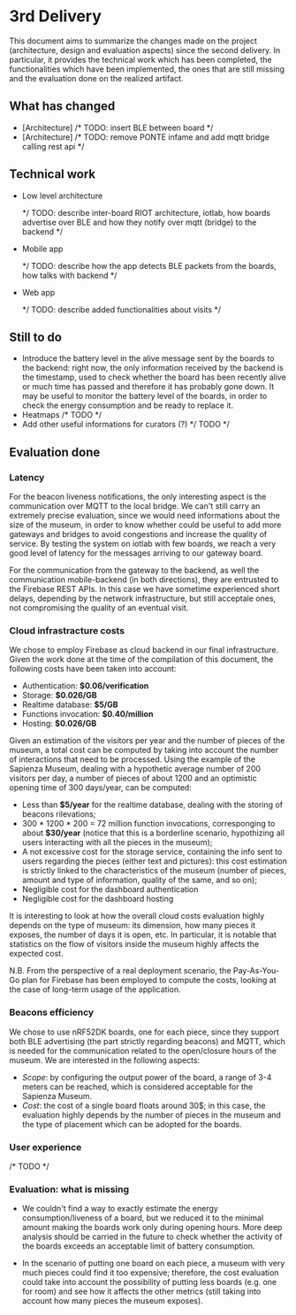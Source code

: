 # 3rd Delivery

This document aims to summarize the changes made on the project (architecture, design and evaluation aspects) since the second delivery. In particular, it provides the technical work which has been completed, the functionalities which have been implemented, the ones that are still missing and the evaluation done on the realized artifact.

## What has changed

- [Architecture] /* TODO: insert BLE between board */
- [Architecture] /* TODO: remove PONTE infame and add mqtt bridge calling rest api */


## Technical work

- Low level architecture

  */ TODO: describe inter-board RIOT architecture, iotlab, how boards advertise over BLE and how they notify over mqtt (bridge) to the backend */
  
- Mobile app

  */ TODO: describe how the app detects BLE packets from the boards, how talks with backend */
  
- Web app

  */ TODO: describe added functionalities about visits */
  
  
  
## Still to do

- Introduce the battery level in the alive message sent by the boards to the backend: right now, the only information received by the backend is the timestamp, used to check whether the board has been recently alive or much time has passed and therefore it has probably gone down. It may be useful to monitor the battery level of the boards, in order to check the energy consumption and be ready to replace it.
- Heatmaps /* TODO */
- Add other useful informations for curators (?) */ TODO */


## Evaluation done

### Latency

For the beacon liveness notifications, the only interesting aspect is the communication over MQTT to the local bridge. We can't still carry an extremely precise evaluation, since we would need informations about the size of the museum, in order to know whether could be useful to add more gateways and bridges to avoid congestions and increase the quality of service. By testing the system on iotlab with few boards, we reach a very good level of latency for the messages arriving to our gateway board.

For the communication from the gateway to the backend, as well the communication mobile-backend (in both directions), they are entrusted to the Firebase REST APIs. In this case we have sometime experienced short delays, depending by the network infrastructure, but still acceptale ones, not compromising the quality of an eventual visit.


### Cloud infrastracture costs

We chose to employ Firebase as cloud backend in our final infrastructure. Given the work done at the time of the compilation of this document, the following costs have been taken into account:

  - Authentication: **$0.06/verification**
  - Storage: **$0.026/GB**
  - Realtime database: **$5/GB**
  - Functions invocation: **$0.40/million**
  - Hosting: **$0.026/GB**

Given an estimation of the visitors per year and the number of pieces of the museum, a total cost can be computed by taking into account the number of interactions that need to be processed. Using the example of the Sapienza Museum, dealing with a hypothetic average number of 200 visitors per day, a number of pieces of about 1200 and an optimistic opening time of 300 days/year, can be computed:
  - Less than **$5/year** for the realtime database, dealing with the storing of beacons rilevations;
  - 300 * 1200 * 200 = 72 million function invocations, corresponging to about **$30/year** (notice that this is a borderline scenario, hypothizing all users interacting with all the pieces in the museum);
  - A not excessive cost for the storage service, containing the info sent to users regarding the pieces (either text and pictures): this cost estimation is strictly linked to the characteristics of the museum (number of pieces, amount and type of information, quality of the same, and so on);
  - Negligible cost for the dashboard authentication
  - Negligible cost for the dashboard hosting

It is interesting to look at how the overall cloud costs evaluation highly depends on the type of museum: its dimension, how many pieces it exposes, the number of days it is open, etc. In particular, it is notable that statistics on the flow of visitors inside the museum highly affects the expected cost.

N.B. From the perspective of a real deployment scenario, the Pay-As-You-Go plan for Firebase has been employed to compute the costs, looking at the case of long-term usage of the application.

### Beacons efficiency

We chose to use nRF52DK boards, one for each piece, since they support both BLE advertising (the part strictly regarding beacons) and MQTT, which is needed for the communication related to the open/closure hours of the museum. We are interested in the following aspects:

- *Scope*: by configuring the output power of the board, a range of 3-4 meters can be reached, which is considered acceptable for the Sapienza Museum.
- *Cost*: the cost of a single board floats around 30$; in this case, the evaluation highly depends by the number of pieces in the museum and the type of placement which can be adopted for the boards.


### User experience

/* TODO */



### Evaluation: what is missing

- We couldn't find a way to exactly estimate the energy consumption/liveness of a board, but we reduced it to the minimal amount making the boards work only during opening hours. More deep analysis should be carried in the future to check whether the activity of the boards exceeds an acceptable limit of battery consumption.

- In the scenario of putting one board on each piece, a museum with very much pieces could find it too expensive; therefore, the cost evaluation could take into account the possibility of putting less boards (e.g. one for room) and see how it affects the other metrics (still taking into account how many pieces the museum exposes).


